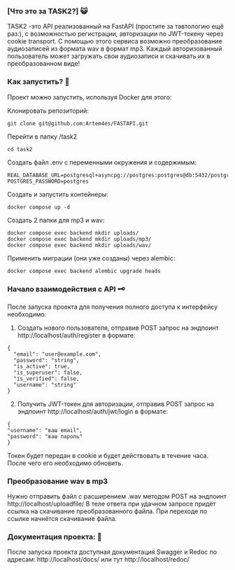 ### [Что это за TASK2?] :smiley_cat: 
TASK2 -это API реализованный на FastAPI (простите за тавтологию ещё раз:), с возможностью регистрации, авторизации по JWT-токену через cookie transport.
С помощью этого сервиса возможно преобразование аудиозаписей из формата wav в формат mp3. Каждый авторизованный
пользователь может загружать свои аудиозаписи и скачивать их в преобразованном виде!

### Как запустить? :space_invader:
Проект можно запустить, используя Docker для этого:

Клонировать репозиторий:

```
git clone git@github.com:Artem4es/FASTAPI.git
```
Перейти в папку /task2

```
cd task2
```
Создать файл .env с переменными окружения и содержимым:

```
REAL_DATABASE_URL=postgresql+asyncpg://postgres:postgres@db:5432/postgres
POSTGRES_PASSWORD=postgres
```

Cоздать и запустить контейнеры:

```
docker compose up -d
```

Создать 2 папки для mp3 и wav:

```
docker compose exec backend mkdir uploads/
docker compose exec backend mkdir uploads/mp3/
docker compose exec backend mkdir uploads/wav/
```

Применить миграции (они уже созданы) через alembic:

```
docker compose exec backend alembic upgrade heads 
```


### Начало взаимодействия с API :old_key:
После запуска проекта для получения полного доступа к интерфейсу необходимо: 

1. Создать нового пользователя, отправив POST запрос на эндпоинт http://localhost/auth/register в формате:

```
{
  "email": "user@example.com",
  "password": "string",
  "is_active": true,
  "is_superuser": false,
  "is_verified": false,
  "username": "string"
}
```

2. Получить JWT-токен для авторизации, отправив POST запрос на эндпоинт http://localhost/auth/jwt/login в формате: 
```
{
"username": "ваш email",
"password": "ваш пароль"
}
```
Токен будет передан в cookie и будет действовать в течение часа. После чего его необходимо обновить.

### Преобразование wav в mp3
Нужно отправить файл с расширением .wav методом POST на эндпоинт http://localhost/uploadfile/
В теле ответа при удачном запросе придёт ссылка на скачивание преобразованного файла.
При переходе по ссылке начнётся скачивание файла.


### Документация проекта: :blue_book:
После запуска проекта доступная документация Swagger и Redoc по адресам:
http://localhost/docs/
или тут
http://localhost/redoc/
